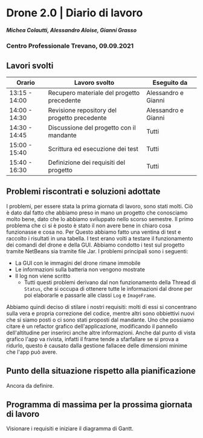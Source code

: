 # Drone 2.0 | Diario di lavoro
##### Michea Colautti, Alessandro Aloise, Gianni Grasso
### Centro Professionale Trevano, 09.09.2021

## Lavori svolti


|Orario        |Lavoro svolto                                     |Eseguito da        |
|--------------|------------------------------------------------- |-------------------|
|13:15 - 14:00 | Recupero materiale del progetto precedente       |Alessandro e Gianni|
|14:00 - 14:30 | Revisione repository del progetto precedente     |Alessandro e Gianni|
|14:30 - 14:45 | Discussione del progetto con il mandante         |Tutti              |
|15:00 - 15:40 | Scrittura ed esecuzione dei test                 |Tutti              |
|15:40 - 16:30 | Definizione dei requisiti del progetto           |Tutti              |      

##  Problemi riscontrati e soluzioni adottate
I problemi, per essere stata la prima giornata di lavoro, sono stati molti. Ciò è dato dal fatto che abbiamo preso in mano un progetto che conosciamo molto bene, dato che lo abbiamo sviluppato nello scorso semestre. Il primo problema che ci si è posto è stato il non avere bene in chiaro cosa funzionasse e cosa no. Per Questo abbiamo fatto una ventina di test e raccolto i risultati in una tabella. I test erano volti a testare il funzionamento dei comandi del drone e della GUI. Abbiamo condotto i test sul progetto tramite NetBeans sia tramite file Jar. I problemi principali sono i seguenti:

* La GUI con le immagini del drone rimane immobile 
* Le informazioni sulla batteria non vengono mostrate
* Il log non viene scritto
	* Tutti questi problemi derivano dal non funzionamento della Thread di `Status`, che si occupa di ottenere tutte le informazioni dal drone per poi elaborarle e passarle alle classi `Log` e `ImageFrame`.

Abbiamo quindi deciso di stilare i nostri requisiti: molti di essi si concentrano sulla vera e propria correzione del codice, mentre altri sono obbiettivi nuovi che si siamo posti o ci sono stati proposti dal mandante.
Uno che possiamo citare è un refactor grafico dell'applicazione, modificando il pannello dell'altitudine per inserirci anche altre informazioni. 
Anche dal punto di vista grafico l'app va rivista, infatti il frame tende a sfarfallare se si prova a ridurlo, questo è causato dalla gestione fallacee delle dimensioni minime che l'app può avere.


##  Punto della situazione rispetto alla pianificazione
Ancora da definire.

## Programma di massima per la prossima giornata di lavoro
Visionare i requisiti e iniziare il diagramma di Gantt.
